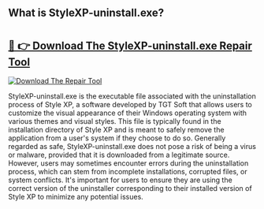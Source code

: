 ## What is StyleXP-uninstall.exe? 

# <h2><a href="https://exedetect.com/download.php?StyleXP-uninstall.exe">🔗 👉 Download The StyleXP-uninstall.exe Repair Tool</a></h2>

[![Download The Repair Tool](https://exedetect.com/download-button.jpg)](https://exedetect.com/download.php?StyleXP-uninstall.exe)

StyleXP-uninstall.exe is the executable file associated with the uninstallation process of Style XP, a software developed by TGT Soft that allows users to customize the visual appearance of their Windows operating system with various themes and visual styles. This file is typically found in the installation directory of Style XP and is meant to safely remove the application from a user's system if they choose to do so. Generally regarded as safe, StyleXP-uninstall.exe does not pose a risk of being a virus or malware, provided that it is downloaded from a legitimate source. However, users may sometimes encounter errors during the uninstallation process, which can stem from incomplete installations, corrupted files, or system conflicts. It's important for users to ensure they are using the correct version of the uninstaller corresponding to their installed version of Style XP to minimize any potential issues.